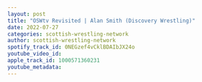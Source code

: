 ```yaml
---
layout: post
title: "OSWtv Revisited | Alan Smith (Discovery Wrestling)"
date: 2022-07-27
categories: scottish-wrestling-network
author: scottish-wrestling-network
spotify_track_id: 0NEGzef4vCklBDAIbJX24o
youtube_video_id: 
apple_track_id: 1000571360231
youtube_metadata: 
---
```

